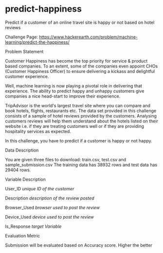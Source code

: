 # predict-happiness
Predict if a customer of an online travel site is happy or not based on hotel reviews

Challenge Page: https://www.hackerearth.com/problem/machine-learning/predict-the-happiness/

Problem Statement

Customer Happiness has become the top priority for service & product based companies. To an extent, some of the companies even appoint CHOs (Customer Happiness Officer) to ensure delivering a kickass and delightful customer experience.

Well, machine learning is now playing a pivotal role in delivering that experience. The ability to predict happy and unhappy customers give companies a nice head-start to improve their experience.

TripAdvisor is the world's largest travel site where you can compare and book hotels, flights, restaurants etc. The data set provided in this challenge consists of a sample of hotel reviews provided by the customers. Analysing customers reviews will help them understand about the hotels listed on their website i.e. if they are treating customers well or if they are providing hospitality services as expected.

In this challenge, you have to predict if a customer is happy or not happy. 

Data Description

You are given three files to download: train.csv, test.csv and sample_submission.csv The training data has 38932 rows and test data has 29404 rows.

Variable 	Description

User_ID 	*unique ID of the customer*

Description 	*description of the review posted*

Browser_Used 	*browser used to post the review*

Device_Used 	*device used to post the review*

Is_Response 	*target Variable*


Evaluation Metric

Submission will be evaluated based on Accuracy score. Higher the better
